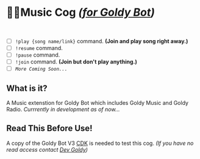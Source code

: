 #  🧡🎻Music Cog *([for Goldy Bot](https://github.com/TGP-Projects/Goldy-Bot-V3))*

<br clear="left"/>

- [ ] ``!play {song name/link}`` command. **(Join and play song right away.)**
- [ ] ``!resume`` command.
- [ ] ``!pause`` command.
- [ ] ``!join`` command. **(Join but don't play anything.)**
- [ ] *``More Coming Soon...``*

## What is it?
A Music extenstion for Goldy Bot which includes Goldy Music and Goldy Radio. *Currrently in development as of now...*

## Read This Before Use!
A copy of the Goldy Bot V3 [CDK](https://github.com/TGP-Projects/Goldy-Bot-V3#readme) is needed to test this cog. *(If you have no read access contact [Dev Goldy](https://github.com/THEGOLDENPRO))*
